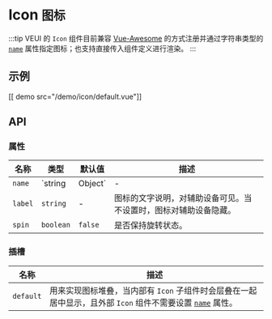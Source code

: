 # Icon <small>图标</small>

:::tip
VEUI 的 `Icon` 组件目前兼容 [Vue-Awesome](https://github.com/Justineo/vue-awesome) 的方式注册并通过字符串类型的 [`name`](#props-name) 属性指定图标；也支持直接传入组件定义进行渲染。
:::

## 示例

[[ demo src="/demo/icon/default.vue"]]

## API

### 属性

| 名称 | 类型 | 默认值 | 描述 |
| -- | -- | -- | -- |
| ``name`` | `string | Object` | - | 图标名称或其组件定义。 |
| ``label`` | `string` | - | 图标的文字说明，对辅助设备可见。当不设置时，图标对辅助设备隐藏。 |
| ``spin`` | `boolean` | `false` | 是否保持旋转状态。 |

### 插槽

| 名称 | 描述 |
| -- | -- |
| ``default`` | 用来实现图标堆叠，当内部有 `Icon` 子组件时会层叠在一起居中显示，且外部 `Icon` 组件不需要设置 [`name`](#props-name) 属性。 |

